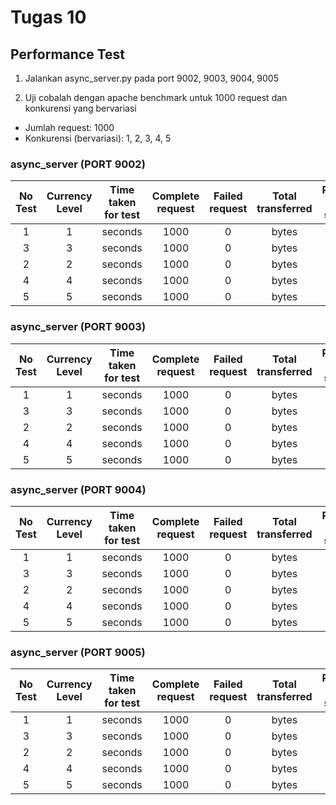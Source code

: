# Tugas 10
## Performance Test

1. Jalankan async_server.py pada port 9002, 9003, 9004, 9005

2. Uji cobalah dengan apache benchmark untuk 1000 request dan konkurensi yang bervariasi
* Jumlah request: 1000
* Konkurensi (bervariasi): 1, 2, 3, 4, 5

### async_server (PORT 9002)

| No Test | Currency Level | Time taken for test | Complete request | Failed request | Total transferred | Request per second | Time per request | Transfer rate |
| :-------------: | :-------------: | :-------------: | :-------------: | :-------------: | :-------------: | :-------------: | :-------------: | :-------------: |
| 1 | 1 |  seconds | 1000 | 0 |  bytes |  [#/sec] |  ms |  Kbytes/sec |
| 3 | 3 |  seconds | 1000 | 0 |  bytes |  [#/sec] |  ms |  Kbytes/sec |
| 2 | 2 |  seconds | 1000 | 0 |  bytes |  [#/sec] |  ms |  Kbytes/sec |
| 4 | 4 |  seconds | 1000 | 0 |  bytes |  [#/sec] |  ms |  Kbytes/sec |
| 5 | 5 |  seconds | 1000 | 0 |  bytes |  [#/sec] |  ms |  Kbytes/sec |

### async_server (PORT 9003)

| No Test | Currency Level | Time taken for test | Complete request | Failed request | Total transferred | Request per second | Time per request | Transfer rate |
| :-------------: | :-------------: | :-------------: | :-------------: | :-------------: | :-------------: | :-------------: | :-------------: | :-------------: |
| 1 | 1 |  seconds | 1000 | 0 |  bytes |  [#/sec] |  ms |  Kbytes/sec |
| 3 | 3 |  seconds | 1000 | 0 |  bytes |  [#/sec] |  ms |  Kbytes/sec |
| 2 | 2 |  seconds | 1000 | 0 |  bytes |  [#/sec] |  ms |  Kbytes/sec |
| 4 | 4 |  seconds | 1000 | 0 |  bytes |  [#/sec] |  ms |  Kbytes/sec |
| 5 | 5 |  seconds | 1000 | 0 |  bytes |  [#/sec] |  ms |  Kbytes/sec |

### async_server (PORT 9004)

| No Test | Currency Level | Time taken for test | Complete request | Failed request | Total transferred | Request per second | Time per request | Transfer rate |
| :-------------: | :-------------: | :-------------: | :-------------: | :-------------: | :-------------: | :-------------: | :-------------: | :-------------: |
| 1 | 1 |  seconds | 1000 | 0 |  bytes |  [#/sec] |  ms |  Kbytes/sec |
| 3 | 3 |  seconds | 1000 | 0 |  bytes |  [#/sec] |  ms |  Kbytes/sec |
| 2 | 2 |  seconds | 1000 | 0 |  bytes |  [#/sec] |  ms |  Kbytes/sec |
| 4 | 4 |  seconds | 1000 | 0 |  bytes |  [#/sec] |  ms |  Kbytes/sec |
| 5 | 5 |  seconds | 1000 | 0 |  bytes |  [#/sec] |  ms |  Kbytes/sec |

### async_server (PORT 9005)

| No Test | Currency Level | Time taken for test | Complete request | Failed request | Total transferred | Request per second | Time per request | Transfer rate |
| :-------------: | :-------------: | :-------------: | :-------------: | :-------------: | :-------------: | :-------------: | :-------------: | :-------------: |
| 1 | 1 |  seconds | 1000 | 0 |  bytes |  [#/sec] |  ms |  Kbytes/sec |
| 3 | 3 |  seconds | 1000 | 0 |  bytes |  [#/sec] |  ms |  Kbytes/sec |
| 2 | 2 |  seconds | 1000 | 0 |  bytes |  [#/sec] |  ms |  Kbytes/sec |
| 4 | 4 |  seconds | 1000 | 0 |  bytes |  [#/sec] |  ms |  Kbytes/sec |
| 5 | 5 |  seconds | 1000 | 0 |  bytes |  [#/sec] |  ms |  Kbytes/sec |

